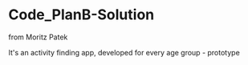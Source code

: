 # Code_PlanB-Solution

from Moritz Patek

It's an activity finding app, developed for every age group - prototype
